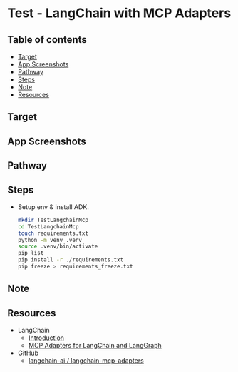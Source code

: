 <!-- omit in toc -->
# Test - LangChain with MCP Adapters

<!-- omit in toc -->
## Table of contents

- [Target](#target)
- [App Screenshots](#app-screenshots)
- [Pathway](#pathway)
- [Steps](#steps)
- [Note](#note)
- [Resources](#resources)

## Target

## App Screenshots

## Pathway

## Steps

- Setup env & install ADK.

  ```bash
  mkdir TestLangchainMcp
  cd TestLangchainMcp
  touch requirements.txt
  python -m venv .venv
  source .venv/bin/activate
  pip list
  pip install -r ./requirements.txt
  pip freeze > requirements_freeze.txt
  ```

## Note

## Resources

- LangChain
  - [Introduction](https://python.langchain.com/docs/introduction)
  - [MCP Adapters for LangChain and LangGraph](https://changelog.langchain.com/announcements/mcp-adapters-for-langchain-and-langgraph)
- GitHub
  - [langchain-ai / langchain-mcp-adapters](https://github.com/langchain-ai/langchain-mcp-adapters)
